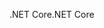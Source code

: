 <span data-ttu-id="79534-101">.NET Core</span><span class="sxs-lookup"><span data-stu-id="79534-101">.NET Core</span></span>